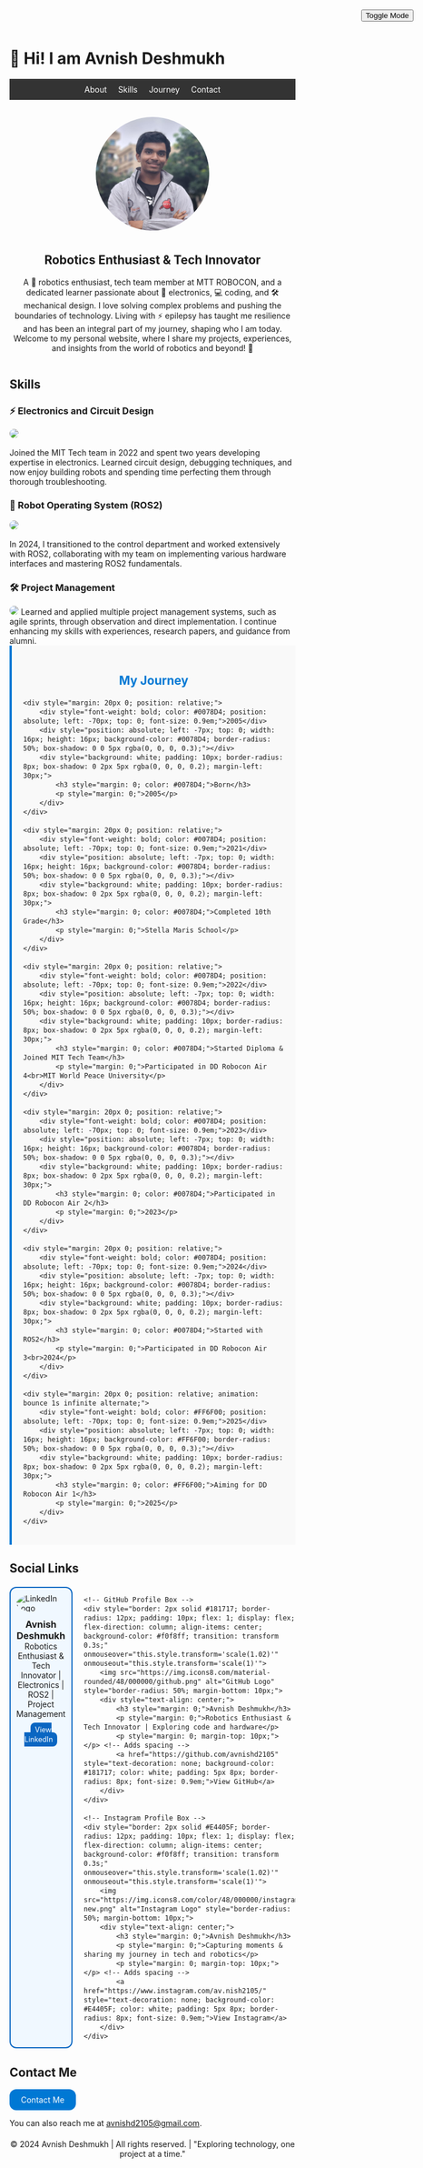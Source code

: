 <div style="text-align: initial;">
    <h1>👋 Hi! I am Avnish Deshmukh</h1>
</div>

<button id="modeToggle" style="position: fixed; top: 20px; right: 20px;">Toggle Mode</button>

<script>
    const toggle = document.getElementById('modeToggle');
    toggle.addEventListener('click', () => {
        document.body.classList.toggle('dark-mode');
    });
</script>

<style>
    .dark-mode {
        background-color: #333;
        color: #f0f0f0;
    }
    .dark-mode a {
        color: #f0f0f0;
    }
</style>


<nav style="display: flex; justify-content: center; gap: 20px; padding: 10px; background-color: #333; color: white;">
    <a href="#about" style="color: white; text-decoration: none;">About</a>
    <a href="#skills" style="color: white; text-decoration: none;">Skills</a>
    <a href="#journey" style="color: white; text-decoration: none;">Journey</a>
    <a href="#contact" style="color: white; text-decoration: none;">Contact</a>
</nav>

<div style="display: flex; justify-content: center; align-items: center; flex-wrap: wrap; margin: 20px 0;">
    <img src="./profile_picture.jpeg" alt="Profile Picture" style="border-radius: 50%; width: 200px; height: 200px; margin: 10px;">
    <div style="max-width: 600px; text-align: center;">
        <h2>Robotics Enthusiast & Tech Innovator</h2>
        <p>
            A 🤖 robotics enthusiast, tech team member at MTT ROBOCON, and a dedicated learner passionate about 🔧 electronics, 💻 coding, and 🛠️ mechanical design. 
            I love solving complex problems and pushing the boundaries of technology. Living with ⚡ epilepsy has taught me resilience and has been an integral 
            part of my journey, shaping who I am today. Welcome to my personal website, where I share my projects, experiences, and insights from the world of 
            robotics and beyond! 🚀
        </p>
    </div>
</div>

<!-- Back-to-Top Button -->
<button id="backToTopBtn" style="display: none; position: fixed; bottom: 40px; right: 40px; background-color: #333; color: white; border: none; padding: 10px 20px; border-radius: 5px; cursor: pointer; z-index: 1000;">Back to Top</button>

<script>
    // Get the button
    var backToTopBtn = document.getElementById("backToTopBtn");

    // Show the button when scrolling down 100px from the top of the document
    window.onscroll = function() {
        if (document.body.scrollTop > 100 || document.documentElement.scrollTop > 100) {
            backToTopBtn.style.display = "block";
        } else {
            backToTopBtn.style.display = "none";
        }
    };

    // Scroll to the top of the page when the button is clicked
    backToTopBtn.onclick = function() {
        window.scrollTo({ top: 0, behavior: 'smooth' });
    };
</script>

## Skills

### ⚡ Electronics and Circuit Design
<img src="https://img.shields.io/badge/Electronics-FF6F00?style=for-the-badge&logo=arduino&logoColor=white" style="border-radius: 12px;">

Joined the MIT Tech team in 2022 and spent two years developing expertise in electronics. Learned circuit design, debugging techniques, and now enjoy building robots and spending time perfecting them through thorough troubleshooting.

### 🤖 Robot Operating System (ROS2)
<img src="https://img.shields.io/badge/ROS2-22314E?style=for-the-badge&logo=ros&logoColor=white" style="border-radius: 12px;">

In 2024, I transitioned to the control department and worked extensively with ROS2, collaborating with my team on implementing various hardware interfaces and mastering ROS2 fundamentals.

### 🛠️ Project Management

<img src="https://img.shields.io/badge/Project%20Management-0078D4?style=for-the-badge&logo=microsoftteams&logoColor=white" style="border-radius: 12px;">
Learned and applied multiple project management systems, such as agile sprints, through observation and direct implementation. I continue enhancing my skills with experiences, research papers, and guidance from alumni.

<div style="position: relative; max-width: 600px; margin: auto; padding: 20px; border-left: 4px solid #0078D4; background-color: #f9f9f9;">
    <h2 style="text-align: center; color: #0078D4;">My Journey</h2>
    
    <div style="margin: 20px 0; position: relative;">
        <div style="font-weight: bold; color: #0078D4; position: absolute; left: -70px; top: 0; font-size: 0.9em;">2005</div>
        <div style="position: absolute; left: -7px; top: 0; width: 16px; height: 16px; background-color: #0078D4; border-radius: 50%; box-shadow: 0 0 5px rgba(0, 0, 0, 0.3);"></div>
        <div style="background: white; padding: 10px; border-radius: 8px; box-shadow: 0 2px 5px rgba(0, 0, 0, 0.2); margin-left: 30px;">
            <h3 style="margin: 0; color: #0078D4;">Born</h3>
            <p style="margin: 0;">2005</p>
        </div>
    </div>
    
    <div style="margin: 20px 0; position: relative;">
        <div style="font-weight: bold; color: #0078D4; position: absolute; left: -70px; top: 0; font-size: 0.9em;">2021</div>
        <div style="position: absolute; left: -7px; top: 0; width: 16px; height: 16px; background-color: #0078D4; border-radius: 50%; box-shadow: 0 0 5px rgba(0, 0, 0, 0.3);"></div>
        <div style="background: white; padding: 10px; border-radius: 8px; box-shadow: 0 2px 5px rgba(0, 0, 0, 0.2); margin-left: 30px;">
            <h3 style="margin: 0; color: #0078D4;">Completed 10th Grade</h3>
            <p style="margin: 0;">Stella Maris School</p>
        </div>
    </div>
    
    <div style="margin: 20px 0; position: relative;">
        <div style="font-weight: bold; color: #0078D4; position: absolute; left: -70px; top: 0; font-size: 0.9em;">2022</div>
        <div style="position: absolute; left: -7px; top: 0; width: 16px; height: 16px; background-color: #0078D4; border-radius: 50%; box-shadow: 0 0 5px rgba(0, 0, 0, 0.3);"></div>
        <div style="background: white; padding: 10px; border-radius: 8px; box-shadow: 0 2px 5px rgba(0, 0, 0, 0.2); margin-left: 30px;">
            <h3 style="margin: 0; color: #0078D4;">Started Diploma & Joined MIT Tech Team</h3>
            <p style="margin: 0;">Participated in DD Robocon Air 4<br>MIT World Peace University</p>
        </div>
    </div>

    <div style="margin: 20px 0; position: relative;">
        <div style="font-weight: bold; color: #0078D4; position: absolute; left: -70px; top: 0; font-size: 0.9em;">2023</div>
        <div style="position: absolute; left: -7px; top: 0; width: 16px; height: 16px; background-color: #0078D4; border-radius: 50%; box-shadow: 0 0 5px rgba(0, 0, 0, 0.3);"></div>
        <div style="background: white; padding: 10px; border-radius: 8px; box-shadow: 0 2px 5px rgba(0, 0, 0, 0.2); margin-left: 30px;">
            <h3 style="margin: 0; color: #0078D4;">Participated in DD Robocon Air 2</h3>
            <p style="margin: 0;">2023</p>
        </div>
    </div>

    <div style="margin: 20px 0; position: relative;">
        <div style="font-weight: bold; color: #0078D4; position: absolute; left: -70px; top: 0; font-size: 0.9em;">2024</div>
        <div style="position: absolute; left: -7px; top: 0; width: 16px; height: 16px; background-color: #0078D4; border-radius: 50%; box-shadow: 0 0 5px rgba(0, 0, 0, 0.3);"></div>
        <div style="background: white; padding: 10px; border-radius: 8px; box-shadow: 0 2px 5px rgba(0, 0, 0, 0.2); margin-left: 30px;">
            <h3 style="margin: 0; color: #0078D4;">Started with ROS2</h3>
            <p style="margin: 0;">Participated in DD Robocon Air 3<br>2024</p>
        </div>
    </div>

    <div style="margin: 20px 0; position: relative; animation: bounce 1s infinite alternate;">
        <div style="font-weight: bold; color: #FF6F00; position: absolute; left: -70px; top: 0; font-size: 0.9em;">2025</div>
        <div style="position: absolute; left: -7px; top: 0; width: 16px; height: 16px; background-color: #FF6F00; border-radius: 50%; box-shadow: 0 0 5px rgba(0, 0, 0, 0.3);"></div>
        <div style="background: white; padding: 10px; border-radius: 8px; box-shadow: 0 2px 5px rgba(0, 0, 0, 0.2); margin-left: 30px;">
            <h3 style="margin: 0; color: #FF6F00;">Aiming for DD Robocon Air 1</h3>
            <p style="margin: 0;">2025</p>
        </div>
    </div>

</div>

<style>
    @keyframes bounce {
        0% {
            transform: translateY(0);
        }
        100% {
            transform: translateY(-5px);
        }
    }
</style>

## Social Links
<div style="display: flex; justify-content: space-between; gap: 20px; margin-top: 20px;">
    <!-- LinkedIn Profile Box -->
    <div style="border: 2px solid #0A66C2; border-radius: 12px; padding: 10px; flex: 1; display: flex; flex-direction: column; align-items: center; background-color: #f0f8ff; transition: transform 0.3s;" onmouseover="this.style.transform='scale(1.02)'" onmouseout="this.style.transform='scale(1)'">
        <img src="https://img.icons8.com/color/48/000000/linkedin-circled.png" alt="LinkedIn Logo" style="border-radius: 50%; margin-bottom: 10px;">
        <div style="text-align: center;">
            <h3 style="margin: 0;">Avnish Deshmukh</h3>
            <p style="margin: 0;">Robotics Enthusiast & Tech Innovator | Electronics | ROS2 | Project Management</p>
            <p style="margin: 0; margin-top: 10px;"> </p> <!-- Adds spacing -->
            <a href="https://www.linkedin.com/in/avnish-deshmukh" style="text-decoration: none; background-color: #0A66C2; color: white; padding: 5px 8px; border-radius: 8px; font-size: 0.9em;">View LinkedIn</a>
        </div>
    </div>

    <!-- GitHub Profile Box -->
    <div style="border: 2px solid #181717; border-radius: 12px; padding: 10px; flex: 1; display: flex; flex-direction: column; align-items: center; background-color: #f0f8ff; transition: transform 0.3s;" onmouseover="this.style.transform='scale(1.02)'" onmouseout="this.style.transform='scale(1)'">
        <img src="https://img.icons8.com/material-rounded/48/000000/github.png" alt="GitHub Logo" style="border-radius: 50%; margin-bottom: 10px;">
        <div style="text-align: center;">
            <h3 style="margin: 0;">Avnish Deshmukh</h3>
            <p style="margin: 0;">Robotics Enthusiast & Tech Innovator | Exploring code and hardware</p>
            <p style="margin: 0; margin-top: 10px;"> </p> <!-- Adds spacing -->
            <a href="https://github.com/avnishd2105" style="text-decoration: none; background-color: #181717; color: white; padding: 5px 8px; border-radius: 8px; font-size: 0.9em;">View GitHub</a>
        </div>
    </div>

    <!-- Instagram Profile Box -->
    <div style="border: 2px solid #E4405F; border-radius: 12px; padding: 10px; flex: 1; display: flex; flex-direction: column; align-items: center; background-color: #f0f8ff; transition: transform 0.3s;" onmouseover="this.style.transform='scale(1.02)'" onmouseout="this.style.transform='scale(1)'">
        <img src="https://img.icons8.com/color/48/000000/instagram-new.png" alt="Instagram Logo" style="border-radius: 50%; margin-bottom: 10px;">
        <div style="text-align: center;">
            <h3 style="margin: 0;">Avnish Deshmukh</h3>
            <p style="margin: 0;">Capturing moments & sharing my journey in tech and robotics</p>
            <p style="margin: 0; margin-top: 10px;"> </p> <!-- Adds spacing -->
            <a href="https://www.instagram.com/av.nish2105/" style="text-decoration: none; background-color: #E4405F; color: white; padding: 5px 8px; border-radius: 8px; font-size: 0.9em;">View Instagram</a>
        </div>
    </div>
</div>

<style>
    .contact-button {
        display: inline-block;
        border-radius: 12px;
        background-color: #0078D4; /* Button color */
        color: white; /* Text color */
        text-decoration: none; /* Remove underline from link */
        padding: 10px 20px; /* Padding for the button */
        transition: background-color 0.3s, transform 0.3s; /* Transition effects */
    }

    .contact-button:hover {
        background-color: #005999; /* Darker shade for hover */
        transform: scale(1.05); /* Slightly increase size on hover */
    }
</style>

## Contact Me
<a class="contact-button" href="mailto:avnishd2105@gmail.com">
    Contact Me
</a>

You can also reach me at [avnishd2105@gmail.com](mailto:avnishd2105@gmail.com).

<footer style="text-align: center; margin-top: 20px;">
    © 2024 Avnish Deshmukh | All rights reserved. | "Exploring technology, one project at a time."
</footer>
